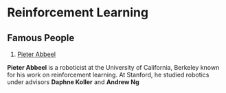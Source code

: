 # Reinforcement Learning 
## Famous People 
1. [Pieter Abbeel](https://people.eecs.berkeley.edu/~pabbeel/)

**Pieter Abbeel** is a roboticist at the University of California, Berkeley known for his work on reinforcement learning.
At Stanford, he studied robotics under advisors **Daphne Koller** and **Andrew Ng**
